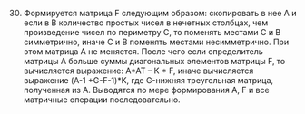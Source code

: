 30.	Формируется матрица F следующим образом: скопировать в нее А и  если в В количество простых чисел в нечетных столбцах, чем произведение чисел по периметру С, то поменять местами  С и В симметрично, иначе С и В поменять местами несимметрично. При этом матрица А не меняется. После чего если определитель матрицы А больше суммы диагональных элементов матрицы F, то вычисляется выражение: A*AT – K * F, иначе вычисляется выражение (A-1 +G-F-1)*K, где G-нижняя треугольная матрица, полученная из А. Выводятся по мере формирования А, F и все матричные операции последовательно.

